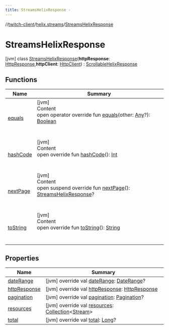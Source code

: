 ```yaml
---
title: StreamsHelixResponse -
---
```

//[twitch-client](../../index.md)/[helix.streams](../index.md)/[StreamsHelixResponse](index.md)



# StreamsHelixResponse  
 [jvm] class [StreamsHelixResponse](index.md)(**httpResponse**: [HttpResponse](),**httpClient**: [HttpClient]()) : [ScrollableHelixResponse](../../helix.http.model/-scrollable-helix-response/index.md)   


## Functions  
  
|  Name|  Summary| 
|---|---|
| [equals](https://kotlinlang.org/api/latest/jvm/stdlib/kotlin/-any/equals.html)| [jvm]  <br>Content  <br>open operator override fun [equals](https://kotlinlang.org/api/latest/jvm/stdlib/kotlin/-any/equals.html)(other: [Any](https://kotlinlang.org/api/latest/jvm/stdlib/kotlin/-any/index.html)?): [Boolean](https://kotlinlang.org/api/latest/jvm/stdlib/kotlin/-boolean/index.html)  <br><br><br>
| [hashCode](https://kotlinlang.org/api/latest/jvm/stdlib/kotlin/-any/hash-code.html)| [jvm]  <br>Content  <br>open override fun [hashCode](https://kotlinlang.org/api/latest/jvm/stdlib/kotlin/-any/hash-code.html)(): [Int](https://kotlinlang.org/api/latest/jvm/stdlib/kotlin/-int/index.html)  <br><br><br>
| [nextPage](next-page.md)| [jvm]  <br>Content  <br>open suspend override fun [nextPage](next-page.md)(): [StreamsHelixResponse](index.md)?  <br><br><br>
| [toString](https://kotlinlang.org/api/latest/jvm/stdlib/kotlin/-any/to-string.html)| [jvm]  <br>Content  <br>open override fun [toString](https://kotlinlang.org/api/latest/jvm/stdlib/kotlin/-any/to-string.html)(): [String](https://kotlinlang.org/api/latest/jvm/stdlib/kotlin/-string/index.html)  <br><br><br>


## Properties  
  
|  Name|  Summary| 
|---|---|
| [dateRange](index.md#helix.streams/StreamsHelixResponse/dateRange/#/PointingToDeclaration/)|  [jvm] override val [dateRange](index.md#helix.streams/StreamsHelixResponse/dateRange/#/PointingToDeclaration/): [DateRange](../../helix.http.model/-date-range/index.md)?   <br>
| [httpResponse](index.md#helix.streams/StreamsHelixResponse/httpResponse/#/PointingToDeclaration/)|  [jvm] override val [httpResponse](index.md#helix.streams/StreamsHelixResponse/httpResponse/#/PointingToDeclaration/): [HttpResponse]()   <br>
| [pagination](index.md#helix.streams/StreamsHelixResponse/pagination/#/PointingToDeclaration/)|  [jvm] override val [pagination](index.md#helix.streams/StreamsHelixResponse/pagination/#/PointingToDeclaration/): [Pagination](../../helix.http.model/-pagination/index.md)?   <br>
| [resources](index.md#helix.streams/StreamsHelixResponse/resources/#/PointingToDeclaration/)|  [jvm] override val [resources](index.md#helix.streams/StreamsHelixResponse/resources/#/PointingToDeclaration/): [Collection](https://kotlinlang.org/api/latest/jvm/stdlib/kotlin.collections/-collection/index.html)<[Stream](../../helix.streams.model/-stream/index.md)>   <br>
| [total](index.md#helix.streams/StreamsHelixResponse/total/#/PointingToDeclaration/)|  [jvm] override val [total](index.md#helix.streams/StreamsHelixResponse/total/#/PointingToDeclaration/): [Long](https://kotlinlang.org/api/latest/jvm/stdlib/kotlin/-long/index.html)?   <br>

